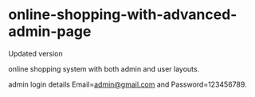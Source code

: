 # online-shopping-with-advanced-admin-page
Updated version


online shopping system with both admin and user layouts.

admin login details  Email=admin@gmail.com and Password=123456789.
